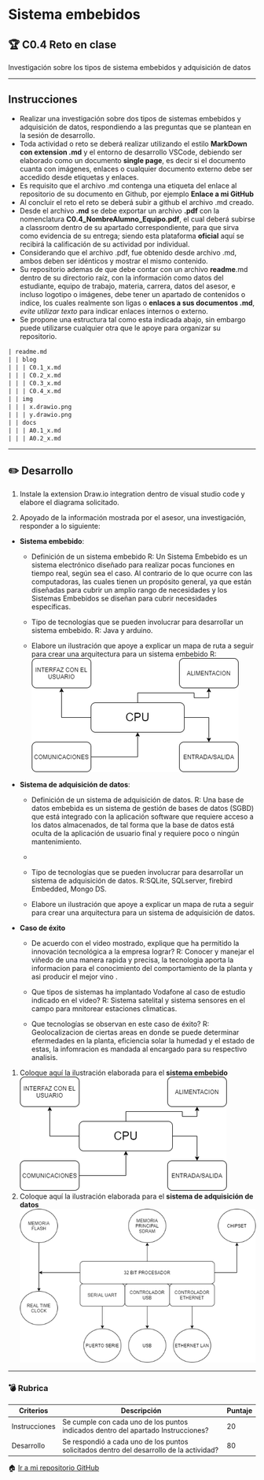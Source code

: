 # Sistema embebidos

## :trophy: C0.4 Reto en clase

Investigación sobre los tipos de sistema embebidos y adquisición de datos

___

## Instrucciones

- Realizar una investigación sobre dos tipos de sistemas embebidos y adquisición de datos, respondiendo a las preguntas que se plantean en la sesión de desarrollo.
- Toda actividad o reto se deberá realizar utilizando el estilo **MarkDown con extension .md** y el entorno de desarrollo VSCode, debiendo ser elaborado como un documento **single page**, es decir si el documento cuanta con imágenes, enlaces o cualquier documento externo debe ser accedido desde etiquetas y enlaces.
- Es requisito que el archivo .md contenga una etiqueta del enlace al repositorio de su documento en Github, por ejemplo **Enlace a mi GitHub**
- Al concluir el reto el reto se deberá subir a github el archivo .md creado.
- Desde el archivo **.md** se debe exportar un archivo **.pdf** con la nomenclatura **C0.4_NombreAlumno_Equipo.pdf**, el cual deberá subirse a classroom dentro de su apartado correspondiente, para que sirva como evidencia de su entrega; siendo esta plataforma **oficial** aquí se recibirá la calificación de su actividad por individual.
- Considerando que el archivo .pdf, fue obtenido desde archivo .md, ambos deben ser idénticos y mostrar el mismo contenido.
- Su repositorio ademas de que debe contar con un archivo **readme**.md dentro de su directorio raíz, con la información como datos del estudiante, equipo de trabajo, materia, carrera, datos del asesor, e incluso logotipo o imágenes, debe tener un apartado de contenidos o indice, los cuales realmente son ligas o **enlaces a sus documentos .md**, _evite utilizar texto_ para indicar enlaces internos o externo.
- Se propone una estructura tal como esta indicada abajo, sin embargo puede utilizarse cualquier otra que le apoye para organizar su repositorio.

  
```
| readme.md
| | blog
| | | C0.1_x.md
| | | C0.2_x.md
| | | C0.3_x.md
| | | C0.4_x.md
| | img
| | | x.drawio.png
| | | y.drawio.png
| | docs
| | | A0.1_x.md
| | | A0.2_x.md
```
___

## :pencil2:  Desarrollo

1. Instale la extension Draw.io integration dentro de visual studio code y elabore el diagrama solicitado.
    
2. Apoyado de la información mostrada por el asesor, una investigación, responder a lo siguiente:

- **Sistema embebido**:

  - Definición de un sistema embebido
    R: Un Sistema Embebido es un sistema electrónico diseñado para realizar pocas funciones en tiempo real, según sea el caso. Al contrario de lo que ocurre con las computadoras, las cuales tienen un propósito general, ya que están diseñadas para cubrir un amplio rango de necesidades y los Sistemas Embebidos se diseñan para cubrir necesidades específicas. 

  - Tipo de tecnologías que se pueden involucrar para desarrollar un sistema embebido.
    R: Java y arduino.

  - Elabore un ilustración que apoye a explicar un mapa de ruta a seguir para crear una arquitectura para un sistema embebido
    R: ![DiagramadeFlujo](../images/ArquitecturaSistemaEmbedido.drawio.png)

- **Sistema de adquisición de datos**:

  - Definición de un sistema de adquisición de datos. R: Una base de datos embebida es un sistema de gestión de bases de datos (SGBD) que está integrado con la aplicación software que requiere acceso a los datos almacenados, de tal forma que la base de datos está oculta de la aplicación de usuario final y requiere poco o ningún mantenimiento.
  - 
  - Tipo de tecnologías que se pueden involucrar para desarrollar un sistema de adquisición de datos. R:SQLite, SQLserver, firebird Embedded,
    Mongo DS.

  - Elabore un ilustración que apoye a explicar un mapa de ruta a seguir para crear una arquitectura para un sistema de adquisición de datos.

- **Caso de éxito**

  - De acuerdo con el video mostrado, explique que ha permitido la innovación tecnológica a la empresa lograr?
    R: Conocer y manejar el viñedo de una manera rapida y precisa, la tecnologia aporta la informacion para el conocimiento del comportamiento
    de la planta y asi producir el mejor vino
    .
  - Que tipos de sistemas ha implantado Vodafone al caso de estudio indicado en el video?
    R: Sistema satelital y sistema sensores en el campo para mnitorear estaciones climaticas.

  - Que tecnologías se observan en este caso de éxito?
    R: Geolocalizacion de ciertas areas en donde se puede determinar efermedades en la planta, eficiencia solar la humedad y el estado de estas, 
    la infomracion es mandada al
    encargado para su respectivo analisis.

1. Coloque aquí la ilustración elaborada para el **sistema embebido**
   ![DiagramadeFlujo](../images/ArquitecturaSistemaEmbedido.drawio.png)
2. Coloque aquí la ilustración elaborada para el **sistema de adquisición de datos**
![DiagramadeFlujo](../images/SistemaEmbedido.drawio.png)
___

### :bomb: Rubrica

| Criterios     | Descripción                                                                                  | Puntaje |
| ------------- | -------------------------------------------------------------------------------------------- | ------- |
| Instrucciones | Se cumple con cada uno de los puntos indicados dentro del apartado Instrucciones?            | 20 |
| Desarrollo    | Se respondió a cada uno de los puntos solicitados dentro del desarrollo de la actividad?     | 80      |

   
:house: [Ir a mi repositorio GitHub](https://github.com/abraham22rodriguez/AnalisisAvanzadoDeSoftware_AbrahamRodriguez.git)
